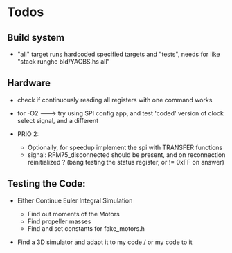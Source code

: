# Todos
## Build system
   * "all" target runs hardcoded specified targets and "tests", needs  for
     like "stack runghc bld/YACBS.hs all"

## Hardware
* check if continuously reading all registers with one command works
* for -O2 ---> try using SPI config app, and test 'coded' version of clock select signal, and a different

* PRIO 2:
   - Optionally, for speedup implement the spi with TRANSFER functions
   - signal: RFM75_disconnected should be present, 
	 and on reconnection reinitialized ? (bang testing the status register, or != 0xFF on answer)

## Testing the Code:
   * Either Continue Euler Integral Simulation
     - Find out moments of the Motors
     - Find propeller masses
     - Find and set constants for fake_motors.h
     
   * Find a 3D simulator and adapt it to my code / or my code to it
   
 
